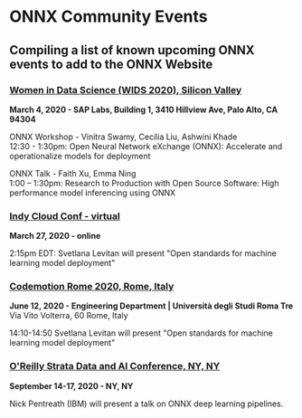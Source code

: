 # ONNX Community Events
## Compiling a list of known upcoming ONNX events to add to the ONNX Website

### [Women in Data Science (WIDS 2020), Silicon Valley](https://events.sap.com/us/wids-2020-sv/en/home)
**March 4, 2020 - SAP Labs, Building 1, 3410 Hillview Ave, Palo Alto, CA 94304**

ONNX Workshop - Vinitra Swamy, Cecilia Liu, Ashwini Khade  
12:30 - 1:30pm: Open Neural Network eXchange (ONNX): Accelerate and operationalize models for deployment

ONNX Talk - Faith Xu, Emma Ning  
1:00 – 1:30pm: Research to Production with Open Source Software: High performance model inferencing using ONNX

### [Indy Cloud Conf - virtual](https://2020.indycloudconf.com/schedule/)
**March 27, 2020 - online**

2:15pm EDT: Svetlana Levitan will present "Open standards for machine learning model deployment"   


### [Codemotion Rome 2020, Rome, Italy](https://events.codemotion.com/conferences/rome/2020/agenda/12-June/)
**June 12, 2020 - Engineering Department | Università degli Studi Roma Tre** 
Via Vito Volterra, 60  Rome, Italy

14:10-14:50  Svetlana Levitan will present "Open standards for machine learning model deployment"  

### [O'Reilly Strata Data and AI Conference, NY, NY](https://conferences.oreilly.com/strata-data-ai/stai-ny)
**September 14-17, 2020 - NY, NY**

Nick Pentreath (IBM) will present a talk on ONNX deep learning pipelines.

